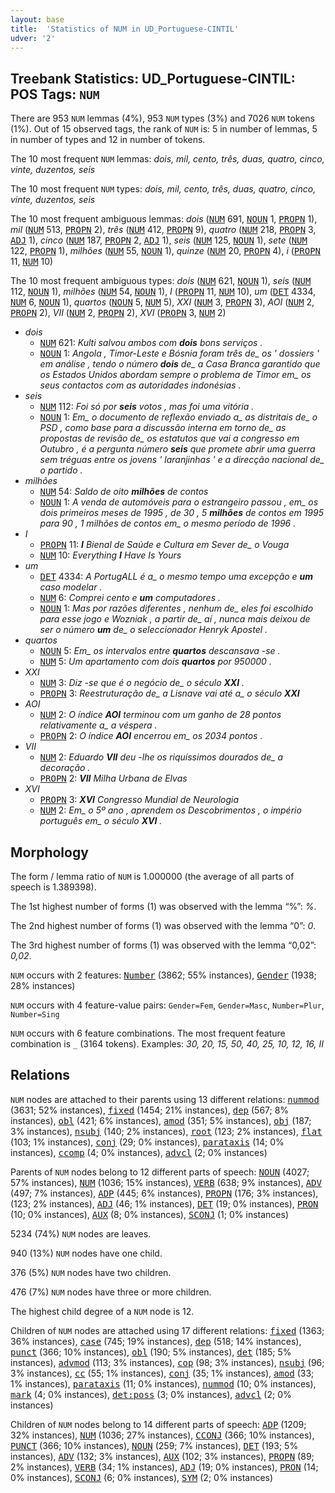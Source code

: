 ```yaml
---
layout: base
title:  'Statistics of NUM in UD_Portuguese-CINTIL'
udver: '2'
---
```


## Treebank Statistics: UD_Portuguese-CINTIL: POS Tags: `NUM`

There are 953 `NUM` lemmas (4%), 953 `NUM` types (3%) and 7026 `NUM` tokens (1%).
Out of 15 observed tags, the rank of `NUM` is: 5 in number of lemmas, 5 in number of types and 12 in number of tokens.

The 10 most frequent `NUM` lemmas: <em>dois, mil, cento, três, duas, quatro, cinco, vinte, duzentos, seis</em>

The 10 most frequent `NUM` types:  <em>dois, mil, cento, três, duas, quatro, cinco, vinte, duzentos, seis</em>

The 10 most frequent ambiguous lemmas: <em>dois</em> (<tt><a href="pt_cintil-pos-NUM.html">NUM</a></tt> 691, <tt><a href="pt_cintil-pos-NOUN.html">NOUN</a></tt> 1, <tt><a href="pt_cintil-pos-PROPN.html">PROPN</a></tt> 1), <em>mil</em> (<tt><a href="pt_cintil-pos-NUM.html">NUM</a></tt> 513, <tt><a href="pt_cintil-pos-PROPN.html">PROPN</a></tt> 2), <em>três</em> (<tt><a href="pt_cintil-pos-NUM.html">NUM</a></tt> 412, <tt><a href="pt_cintil-pos-PROPN.html">PROPN</a></tt> 9), <em>quatro</em> (<tt><a href="pt_cintil-pos-NUM.html">NUM</a></tt> 218, <tt><a href="pt_cintil-pos-PROPN.html">PROPN</a></tt> 3, <tt><a href="pt_cintil-pos-ADJ.html">ADJ</a></tt> 1), <em>cinco</em> (<tt><a href="pt_cintil-pos-NUM.html">NUM</a></tt> 187, <tt><a href="pt_cintil-pos-PROPN.html">PROPN</a></tt> 2, <tt><a href="pt_cintil-pos-ADJ.html">ADJ</a></tt> 1), <em>seis</em> (<tt><a href="pt_cintil-pos-NUM.html">NUM</a></tt> 125, <tt><a href="pt_cintil-pos-NOUN.html">NOUN</a></tt> 1), <em>sete</em> (<tt><a href="pt_cintil-pos-NUM.html">NUM</a></tt> 122, <tt><a href="pt_cintil-pos-PROPN.html">PROPN</a></tt> 1), <em>milhões</em> (<tt><a href="pt_cintil-pos-NUM.html">NUM</a></tt> 55, <tt><a href="pt_cintil-pos-NOUN.html">NOUN</a></tt> 1), <em>quinze</em> (<tt><a href="pt_cintil-pos-NUM.html">NUM</a></tt> 20, <tt><a href="pt_cintil-pos-PROPN.html">PROPN</a></tt> 4), <em>i</em> (<tt><a href="pt_cintil-pos-PROPN.html">PROPN</a></tt> 11, <tt><a href="pt_cintil-pos-NUM.html">NUM</a></tt> 10)

The 10 most frequent ambiguous types:  <em>dois</em> (<tt><a href="pt_cintil-pos-NUM.html">NUM</a></tt> 621, <tt><a href="pt_cintil-pos-NOUN.html">NOUN</a></tt> 1), <em>seis</em> (<tt><a href="pt_cintil-pos-NUM.html">NUM</a></tt> 112, <tt><a href="pt_cintil-pos-NOUN.html">NOUN</a></tt> 1), <em>milhões</em> (<tt><a href="pt_cintil-pos-NUM.html">NUM</a></tt> 54, <tt><a href="pt_cintil-pos-NOUN.html">NOUN</a></tt> 1), <em>I</em> (<tt><a href="pt_cintil-pos-PROPN.html">PROPN</a></tt> 11, <tt><a href="pt_cintil-pos-NUM.html">NUM</a></tt> 10), <em>um</em> (<tt><a href="pt_cintil-pos-DET.html">DET</a></tt> 4334, <tt><a href="pt_cintil-pos-NUM.html">NUM</a></tt> 6, <tt><a href="pt_cintil-pos-NOUN.html">NOUN</a></tt> 1), <em>quartos</em> (<tt><a href="pt_cintil-pos-NOUN.html">NOUN</a></tt> 5, <tt><a href="pt_cintil-pos-NUM.html">NUM</a></tt> 5), <em>XXI</em> (<tt><a href="pt_cintil-pos-NUM.html">NUM</a></tt> 3, <tt><a href="pt_cintil-pos-PROPN.html">PROPN</a></tt> 3), <em>AOI</em> (<tt><a href="pt_cintil-pos-NUM.html">NUM</a></tt> 2, <tt><a href="pt_cintil-pos-PROPN.html">PROPN</a></tt> 2), <em>VII</em> (<tt><a href="pt_cintil-pos-NUM.html">NUM</a></tt> 2, <tt><a href="pt_cintil-pos-PROPN.html">PROPN</a></tt> 2), <em>XVI</em> (<tt><a href="pt_cintil-pos-PROPN.html">PROPN</a></tt> 3, <tt><a href="pt_cintil-pos-NUM.html">NUM</a></tt> 2)


* <em>dois</em>
  * <tt><a href="pt_cintil-pos-NUM.html">NUM</a></tt> 621: <em>Kulti salvou ambos com <b>dois</b> bons serviços .</em>
  * <tt><a href="pt_cintil-pos-NOUN.html">NOUN</a></tt> 1: <em>Angola , Timor-Leste e Bósnia foram três de_ os ' dossiers ' em análise , tendo o número <b>dois</b> de_ a Casa Branca garantido que os Estados Unidos abordam sempre o problema de Timor em_ os seus contactos com as autoridades indonésias .</em>
* <em>seis</em>
  * <tt><a href="pt_cintil-pos-NUM.html">NUM</a></tt> 112: <em>Foi só por <b>seis</b> votos , mas foi uma vitória .</em>
  * <tt><a href="pt_cintil-pos-NOUN.html">NOUN</a></tt> 1: <em>Em_ o documento de reflexão enviado a_ as distritais de_ o PSD , como base para a discussão interna em torno de_ as propostas de revisão de_ os estatutos que vai a congresso em Outubro , é a pergunta número <b>seis</b> que promete abrir uma guerra sem tréguas entre os jovens ' laranjinhas ' e a direcção nacional de_ o partido .</em>
* <em>milhões</em>
  * <tt><a href="pt_cintil-pos-NUM.html">NUM</a></tt> 54: <em>Saldo de oito <b>milhões</b> de contos</em>
  * <tt><a href="pt_cintil-pos-NOUN.html">NOUN</a></tt> 1: <em>A venda de automóveis para o estrangeiro passou , em_ os dois primeiros meses de 1995 , de 30 , 5 <b>milhões</b> de contos em 1995 para 90 , 1 milhões de contos em_ o mesmo período de 1996 .</em>
* <em>I</em>
  * <tt><a href="pt_cintil-pos-PROPN.html">PROPN</a></tt> 11: <em><b>I</b> Bienal de Saúde e Cultura em Sever de_ o Vouga</em>
  * <tt><a href="pt_cintil-pos-NUM.html">NUM</a></tt> 10: <em>Everything <b>I</b> Have Is Yours</em>
* <em>um</em>
  * <tt><a href="pt_cintil-pos-DET.html">DET</a></tt> 4334: <em>A PortugALL é a_ o mesmo tempo uma excepção e <b>um</b> caso modelar .</em>
  * <tt><a href="pt_cintil-pos-NUM.html">NUM</a></tt> 6: <em>Comprei cento e <b>um</b> computadores .</em>
  * <tt><a href="pt_cintil-pos-NOUN.html">NOUN</a></tt> 1: <em>Mas por razões diferentes , nenhum de_ eles foi escolhido para esse jogo e Wozniak , a partir de_ aí , nunca mais deixou de ser o número <b>um</b> de_ o seleccionador Henryk Apostel .</em>
* <em>quartos</em>
  * <tt><a href="pt_cintil-pos-NOUN.html">NOUN</a></tt> 5: <em>Em_ os intervalos entre <b>quartos</b> descansava -se .</em>
  * <tt><a href="pt_cintil-pos-NUM.html">NUM</a></tt> 5: <em>Um apartamento com dois <b>quartos</b> por 950000 .</em>
* <em>XXI</em>
  * <tt><a href="pt_cintil-pos-NUM.html">NUM</a></tt> 3: <em>Diz -se que é o negócio de_ o século <b>XXI</b> .</em>
  * <tt><a href="pt_cintil-pos-PROPN.html">PROPN</a></tt> 3: <em>Reestruturação de_ a Lisnave vai até a_ o século <b>XXI</b></em>
* <em>AOI</em>
  * <tt><a href="pt_cintil-pos-NUM.html">NUM</a></tt> 2: <em>O índice <b>AOI</b> terminou com um ganho de 28 pontos relativamente a_ a véspera .</em>
  * <tt><a href="pt_cintil-pos-PROPN.html">PROPN</a></tt> 2: <em>O índice <b>AOI</b> encerrou em_ os 2034 pontos .</em>
* <em>VII</em>
  * <tt><a href="pt_cintil-pos-NUM.html">NUM</a></tt> 2: <em>Eduardo <b>VII</b> deu -lhe os riquíssimos dourados de_ a decoração .</em>
  * <tt><a href="pt_cintil-pos-PROPN.html">PROPN</a></tt> 2: <em><b>VII</b> Milha Urbana de Elvas</em>
* <em>XVI</em>
  * <tt><a href="pt_cintil-pos-PROPN.html">PROPN</a></tt> 3: <em><b>XVI</b> Congresso Mundial de Neurologia</em>
  * <tt><a href="pt_cintil-pos-NUM.html">NUM</a></tt> 2: <em>Em_ o 5º ano , aprendem os Descobrimentos , o império português em_ o século <b>XVI</b> .</em>

## Morphology

The form / lemma ratio of `NUM` is 1.000000 (the average of all parts of speech is 1.389398).

The 1st highest number of forms (1) was observed with the lemma “%”: <em>%</em>.

The 2nd highest number of forms (1) was observed with the lemma “0”: <em>0</em>.

The 3rd highest number of forms (1) was observed with the lemma “0,02”: <em>0,02</em>.

`NUM` occurs with 2 features: <tt><a href="pt_cintil-feat-Number.html">Number</a></tt> (3862; 55% instances), <tt><a href="pt_cintil-feat-Gender.html">Gender</a></tt> (1938; 28% instances)

`NUM` occurs with 4 feature-value pairs: `Gender=Fem`, `Gender=Masc`, `Number=Plur`, `Number=Sing`

`NUM` occurs with 6 feature combinations.
The most frequent feature combination is `_` (3164 tokens).
Examples: <em>30, 20, 15, 50, 40, 25, 10, 12, 16, II</em>


## Relations

`NUM` nodes are attached to their parents using 13 different relations: <tt><a href="pt_cintil-dep-nummod.html">nummod</a></tt> (3631; 52% instances), <tt><a href="pt_cintil-dep-fixed.html">fixed</a></tt> (1454; 21% instances), <tt><a href="pt_cintil-dep-dep.html">dep</a></tt> (567; 8% instances), <tt><a href="pt_cintil-dep-obl.html">obl</a></tt> (421; 6% instances), <tt><a href="pt_cintil-dep-amod.html">amod</a></tt> (351; 5% instances), <tt><a href="pt_cintil-dep-obj.html">obj</a></tt> (187; 3% instances), <tt><a href="pt_cintil-dep-nsubj.html">nsubj</a></tt> (140; 2% instances), <tt><a href="pt_cintil-dep-root.html">root</a></tt> (123; 2% instances), <tt><a href="pt_cintil-dep-flat.html">flat</a></tt> (103; 1% instances), <tt><a href="pt_cintil-dep-conj.html">conj</a></tt> (29; 0% instances), <tt><a href="pt_cintil-dep-parataxis.html">parataxis</a></tt> (14; 0% instances), <tt><a href="pt_cintil-dep-ccomp.html">ccomp</a></tt> (4; 0% instances), <tt><a href="pt_cintil-dep-advcl.html">advcl</a></tt> (2; 0% instances)

Parents of `NUM` nodes belong to 12 different parts of speech: <tt><a href="pt_cintil-pos-NOUN.html">NOUN</a></tt> (4027; 57% instances), <tt><a href="pt_cintil-pos-NUM.html">NUM</a></tt> (1036; 15% instances), <tt><a href="pt_cintil-pos-VERB.html">VERB</a></tt> (638; 9% instances), <tt><a href="pt_cintil-pos-ADV.html">ADV</a></tt> (497; 7% instances), <tt><a href="pt_cintil-pos-ADP.html">ADP</a></tt> (445; 6% instances), <tt><a href="pt_cintil-pos-PROPN.html">PROPN</a></tt> (176; 3% instances),  (123; 2% instances), <tt><a href="pt_cintil-pos-ADJ.html">ADJ</a></tt> (46; 1% instances), <tt><a href="pt_cintil-pos-DET.html">DET</a></tt> (19; 0% instances), <tt><a href="pt_cintil-pos-PRON.html">PRON</a></tt> (10; 0% instances), <tt><a href="pt_cintil-pos-AUX.html">AUX</a></tt> (8; 0% instances), <tt><a href="pt_cintil-pos-SCONJ.html">SCONJ</a></tt> (1; 0% instances)

5234 (74%) `NUM` nodes are leaves.

940 (13%) `NUM` nodes have one child.

376 (5%) `NUM` nodes have two children.

476 (7%) `NUM` nodes have three or more children.

The highest child degree of a `NUM` node is 12.

Children of `NUM` nodes are attached using 17 different relations: <tt><a href="pt_cintil-dep-fixed.html">fixed</a></tt> (1363; 36% instances), <tt><a href="pt_cintil-dep-case.html">case</a></tt> (745; 19% instances), <tt><a href="pt_cintil-dep-dep.html">dep</a></tt> (518; 14% instances), <tt><a href="pt_cintil-dep-punct.html">punct</a></tt> (366; 10% instances), <tt><a href="pt_cintil-dep-obl.html">obl</a></tt> (190; 5% instances), <tt><a href="pt_cintil-dep-det.html">det</a></tt> (185; 5% instances), <tt><a href="pt_cintil-dep-advmod.html">advmod</a></tt> (113; 3% instances), <tt><a href="pt_cintil-dep-cop.html">cop</a></tt> (98; 3% instances), <tt><a href="pt_cintil-dep-nsubj.html">nsubj</a></tt> (96; 3% instances), <tt><a href="pt_cintil-dep-cc.html">cc</a></tt> (55; 1% instances), <tt><a href="pt_cintil-dep-conj.html">conj</a></tt> (35; 1% instances), <tt><a href="pt_cintil-dep-amod.html">amod</a></tt> (33; 1% instances), <tt><a href="pt_cintil-dep-parataxis.html">parataxis</a></tt> (11; 0% instances), <tt><a href="pt_cintil-dep-nummod.html">nummod</a></tt> (10; 0% instances), <tt><a href="pt_cintil-dep-mark.html">mark</a></tt> (4; 0% instances), <tt><a href="pt_cintil-dep-det-poss.html">det:poss</a></tt> (3; 0% instances), <tt><a href="pt_cintil-dep-advcl.html">advcl</a></tt> (2; 0% instances)

Children of `NUM` nodes belong to 14 different parts of speech: <tt><a href="pt_cintil-pos-ADP.html">ADP</a></tt> (1209; 32% instances), <tt><a href="pt_cintil-pos-NUM.html">NUM</a></tt> (1036; 27% instances), <tt><a href="pt_cintil-pos-CCONJ.html">CCONJ</a></tt> (366; 10% instances), <tt><a href="pt_cintil-pos-PUNCT.html">PUNCT</a></tt> (366; 10% instances), <tt><a href="pt_cintil-pos-NOUN.html">NOUN</a></tt> (259; 7% instances), <tt><a href="pt_cintil-pos-DET.html">DET</a></tt> (193; 5% instances), <tt><a href="pt_cintil-pos-ADV.html">ADV</a></tt> (132; 3% instances), <tt><a href="pt_cintil-pos-AUX.html">AUX</a></tt> (102; 3% instances), <tt><a href="pt_cintil-pos-PROPN.html">PROPN</a></tt> (89; 2% instances), <tt><a href="pt_cintil-pos-VERB.html">VERB</a></tt> (34; 1% instances), <tt><a href="pt_cintil-pos-ADJ.html">ADJ</a></tt> (19; 0% instances), <tt><a href="pt_cintil-pos-PRON.html">PRON</a></tt> (14; 0% instances), <tt><a href="pt_cintil-pos-SCONJ.html">SCONJ</a></tt> (6; 0% instances), <tt><a href="pt_cintil-pos-SYM.html">SYM</a></tt> (2; 0% instances)

